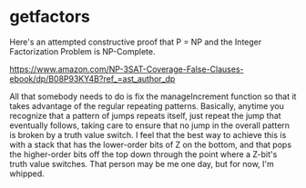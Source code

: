 # getfactors

Here's an attempted constructive proof that P = NP and the Integer Factorization Problem is NP-Complete.

https://www.amazon.com/NP-3SAT-Coverage-False-Clauses-ebook/dp/B08P93KY4B?ref_=ast_author_dp

All that somebody needs to do is fix the manageIncrement function so that it takes advantage of the regular repeating patterns. Basically, anytime you recognize that a pattern of jumps repeats itself, just repeat the jump that eventually follows, taking care to ensure that no jump in the overall pattern is broken by a truth value switch. I feel that the best way to achieve this is with a stack that has the lower-order bits of Z on the bottom, and that pops the higher-order bits off the top down through the point where a Z-bit's truth value switches. That person may be me one day, but for now, I'm whipped.
